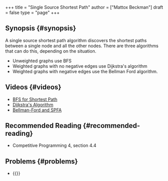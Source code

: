 +++
title = "Single Source Shortest Path"
author = ["Mattox Beckman"]
draft = false
type = "page"
+++

## Synopsis {#synopsis}

A single source shortest path algorithm discovers the shortest paths
between a single node and all the other nodes.  There are three algorithms
that can do this, depending on the situation.

-   Unweighted graphs use BFS
-   Weighted graphs with no negative edges use Dijkstra's algorithm
-   Weighted graphs with negative edges use the Bellman Ford algorithm.


## Videos {#videos}

-   [BFS for Shortest Path](/videos/bfs-shortest-path)
-   [Dijkstra's Algorithm](/videos/dijkstra-shortest-path)
-   [Bellman-Ford and SPFA](/videos/bellman-ford-and-spfa)


## Recommended Reading {#recommended-reading}

-   Competitive Programming 4, section 4.4


## Problems {#problems}

-   {{<UVa id="370" name="429 - Word Transformation" >}}
